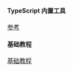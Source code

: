 #### TypeScript 内置工具
[参考](https://juejin.cn/post/6988364988427534349)

#### 基础教程
[基础教程](https://juejin.cn/post/7068081327857205261#heading-11)